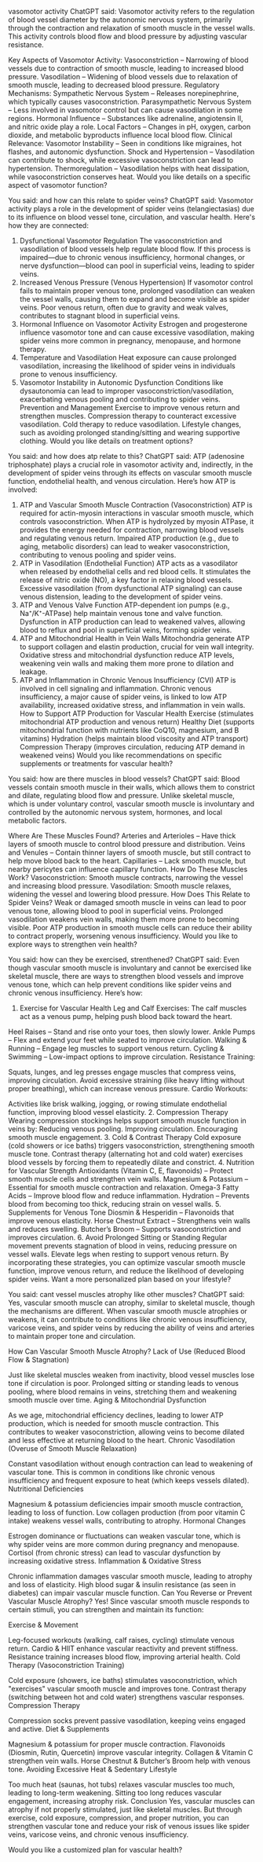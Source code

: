 vasomotor activity
ChatGPT said:
Vasomotor activity refers to the regulation of blood vessel diameter by the autonomic nervous system, primarily through the contraction and relaxation of smooth muscle in the vessel walls. This activity controls blood flow and blood pressure by adjusting vascular resistance.

Key Aspects of Vasomotor Activity:
Vasoconstriction – Narrowing of blood vessels due to contraction of smooth muscle, leading to increased blood pressure.
Vasodilation – Widening of blood vessels due to relaxation of smooth muscle, leading to decreased blood pressure.
Regulatory Mechanisms:
Sympathetic Nervous System – Releases norepinephrine, which typically causes vasoconstriction.
Parasympathetic Nervous System – Less involved in vasomotor control but can cause vasodilation in some regions.
Hormonal Influence – Substances like adrenaline, angiotensin II, and nitric oxide play a role.
Local Factors – Changes in pH, oxygen, carbon dioxide, and metabolic byproducts influence local blood flow.
Clinical Relevance:
Vasomotor Instability – Seen in conditions like migraines, hot flashes, and autonomic dysfunction.
Shock and Hypertension – Vasodilation can contribute to shock, while excessive vasoconstriction can lead to hypertension.
Thermoregulation – Vasodilation helps with heat dissipation, while vasoconstriction conserves heat.
Would you like details on a specific aspect of vasomotor function?







You said:
and how can this relate to spider veins?
ChatGPT said:
Vasomotor activity plays a role in the development of spider veins (telangiectasias) due to its influence on blood vessel tone, circulation, and vascular health. Here's how they are connected:

1. Dysfunctional Vasomotor Regulation
The vasoconstriction and vasodilation of blood vessels help regulate blood flow. If this process is impaired—due to chronic venous insufficiency, hormonal changes, or nerve dysfunction—blood can pool in superficial veins, leading to spider veins.
2. Increased Venous Pressure (Venous Hypertension)
If vasomotor control fails to maintain proper venous tone, prolonged vasodilation can weaken the vessel walls, causing them to expand and become visible as spider veins.
Poor venous return, often due to gravity and weak valves, contributes to stagnant blood in superficial veins.
3. Hormonal Influence on Vasomotor Activity
Estrogen and progesterone influence vasomotor tone and can cause excessive vasodilation, making spider veins more common in pregnancy, menopause, and hormone therapy.
4. Temperature and Vasodilation
Heat exposure can cause prolonged vasodilation, increasing the likelihood of spider veins in individuals prone to venous insufficiency.
5. Vasomotor Instability in Autonomic Dysfunction
Conditions like dysautonomia can lead to improper vasoconstriction/vasodilation, exacerbating venous pooling and contributing to spider veins.
Prevention and Management
Exercise to improve venous return and strengthen muscles.
Compression therapy to counteract excessive vasodilation.
Cold therapy to reduce vasodilation.
Lifestyle changes, such as avoiding prolonged standing/sitting and wearing supportive clothing.
Would you like details on treatment options?







You said:
and how does atp relate to this?
ChatGPT said:
ATP (adenosine triphosphate) plays a crucial role in vasomotor activity and, indirectly, in the development of spider veins through its effects on vascular smooth muscle function, endothelial health, and venous circulation. Here’s how ATP is involved:

1. ATP and Vascular Smooth Muscle Contraction (Vasoconstriction)
ATP is required for actin-myosin interactions in vascular smooth muscle, which controls vasoconstriction.
When ATP is hydrolyzed by myosin ATPase, it provides the energy needed for contraction, narrowing blood vessels and regulating venous return.
Impaired ATP production (e.g., due to aging, metabolic disorders) can lead to weaker vasoconstriction, contributing to venous pooling and spider veins.
2. ATP in Vasodilation (Endothelial Function)
ATP acts as a vasodilator when released by endothelial cells and red blood cells.
It stimulates the release of nitric oxide (NO), a key factor in relaxing blood vessels.
Excessive vasodilation (from dysfunctional ATP signaling) can cause venous distension, leading to the development of spider veins.
3. ATP and Venous Valve Function
ATP-dependent ion pumps (e.g., Na⁺/K⁺-ATPase) help maintain venous tone and valve function.
Dysfunction in ATP production can lead to weakened valves, allowing blood to reflux and pool in superficial veins, forming spider veins.
4. ATP and Mitochondrial Health in Vein Walls
Mitochondria generate ATP to support collagen and elastin production, crucial for vein wall integrity.
Oxidative stress and mitochondrial dysfunction reduce ATP levels, weakening vein walls and making them more prone to dilation and leakage.
5. ATP and Inflammation in Chronic Venous Insufficiency (CVI)
ATP is involved in cell signaling and inflammation.
Chronic venous insufficiency, a major cause of spider veins, is linked to low ATP availability, increased oxidative stress, and inflammation in vein walls.
How to Support ATP Production for Vascular Health
Exercise (stimulates mitochondrial ATP production and venous return)
Healthy Diet (supports mitochondrial function with nutrients like CoQ10, magnesium, and B vitamins)
Hydration (helps maintain blood viscosity and ATP transport)
Compression Therapy (improves circulation, reducing ATP demand in weakened veins)
Would you like recommendations on specific supplements or treatments for vascular health?







You said:
how are there muscles in blood vessels?
ChatGPT said:
Blood vessels contain smooth muscle in their walls, which allows them to constrict and dilate, regulating blood flow and pressure. Unlike skeletal muscle, which is under voluntary control, vascular smooth muscle is involuntary and controlled by the autonomic nervous system, hormones, and local metabolic factors.

Where Are These Muscles Found?
Arteries and Arterioles – Have thick layers of smooth muscle to control blood pressure and distribution.
Veins and Venules – Contain thinner layers of smooth muscle, but still contract to help move blood back to the heart.
Capillaries – Lack smooth muscle, but nearby pericytes can influence capillary function.
How Do These Muscles Work?
Vasoconstriction: Smooth muscle contracts, narrowing the vessel and increasing blood pressure.
Vasodilation: Smooth muscle relaxes, widening the vessel and lowering blood pressure.
How Does This Relate to Spider Veins?
Weak or damaged smooth muscle in veins can lead to poor venous tone, allowing blood to pool in superficial veins.
Prolonged vasodilation weakens vein walls, making them more prone to becoming visible.
Poor ATP production in smooth muscle cells can reduce their ability to contract properly, worsening venous insufficiency.
Would you like to explore ways to strengthen vein health?







You said:
how can they be exercised, strenthened?
ChatGPT said:
Even though vascular smooth muscle is involuntary and cannot be exercised like skeletal muscle, there are ways to strengthen blood vessels and improve venous tone, which can help prevent conditions like spider veins and chronic venous insufficiency. Here’s how:

1. Exercise for Vascular Health
Leg and Calf Exercises: The calf muscles act as a venous pump, helping push blood back toward the heart.

Heel Raises – Stand and rise onto your toes, then slowly lower.
Ankle Pumps – Flex and extend your feet while seated to improve circulation.
Walking & Running – Engage leg muscles to support venous return.
Cycling & Swimming – Low-impact options to improve circulation.
Resistance Training:

Squats, lunges, and leg presses engage muscles that compress veins, improving circulation.
Avoid excessive straining (like heavy lifting without proper breathing), which can increase venous pressure.
Cardio Workouts:

Activities like brisk walking, jogging, or rowing stimulate endothelial function, improving blood vessel elasticity.
2. Compression Therapy
Wearing compression stockings helps support smooth muscle function in veins by:
Reducing venous pooling.
Improving circulation.
Encouraging smooth muscle engagement.
3. Cold & Contrast Therapy
Cold exposure (cold showers or ice baths) triggers vasoconstriction, strengthening smooth muscle tone.
Contrast therapy (alternating hot and cold water) exercises blood vessels by forcing them to repeatedly dilate and constrict.
4. Nutrition for Vascular Strength
Antioxidants (Vitamin C, E, flavonoids) – Protect smooth muscle cells and strengthen vein walls.
Magnesium & Potassium – Essential for smooth muscle contraction and relaxation.
Omega-3 Fatty Acids – Improve blood flow and reduce inflammation.
Hydration – Prevents blood from becoming too thick, reducing strain on vessel walls.
5. Supplements for Venous Tone
Diosmin & Hesperidin – Flavonoids that improve venous elasticity.
Horse Chestnut Extract – Strengthens vein walls and reduces swelling.
Butcher’s Broom – Supports vasoconstriction and improves circulation.
6. Avoid Prolonged Sitting or Standing
Regular movement prevents stagnation of blood in veins, reducing pressure on vessel walls.
Elevate legs when resting to support venous return.
By incorporating these strategies, you can optimize vascular smooth muscle function, improve venous return, and reduce the likelihood of developing spider veins. Want a more personalized plan based on your lifestyle?







You said:
cant vessel muscles atrophy like other muscles?
ChatGPT said:
Yes, vascular smooth muscle can atrophy, similar to skeletal muscle, though the mechanisms are different. When vascular smooth muscle atrophies or weakens, it can contribute to conditions like chronic venous insufficiency, varicose veins, and spider veins by reducing the ability of veins and arteries to maintain proper tone and circulation.

How Can Vascular Smooth Muscle Atrophy?
Lack of Use (Reduced Blood Flow & Stagnation)

Just like skeletal muscles weaken from inactivity, blood vessel muscles lose tone if circulation is poor.
Prolonged sitting or standing leads to venous pooling, where blood remains in veins, stretching them and weakening smooth muscle over time.
Aging & Mitochondrial Dysfunction

As we age, mitochondrial efficiency declines, leading to lower ATP production, which is needed for smooth muscle contraction.
This contributes to weaker vasoconstriction, allowing veins to become dilated and less effective at returning blood to the heart.
Chronic Vasodilation (Overuse of Smooth Muscle Relaxation)

Constant vasodilation without enough contraction can lead to weakening of vascular tone.
This is common in conditions like chronic venous insufficiency and frequent exposure to heat (which keeps vessels dilated).
Nutritional Deficiencies

Magnesium & potassium deficiencies impair smooth muscle contraction, leading to loss of function.
Low collagen production (from poor vitamin C intake) weakens vessel walls, contributing to atrophy.
Hormonal Changes

Estrogen dominance or fluctuations can weaken vascular tone, which is why spider veins are more common during pregnancy and menopause.
Cortisol (from chronic stress) can lead to vascular dysfunction by increasing oxidative stress.
Inflammation & Oxidative Stress

Chronic inflammation damages vascular smooth muscle, leading to atrophy and loss of elasticity.
High blood sugar & insulin resistance (as seen in diabetes) can impair vascular muscle function.
Can You Reverse or Prevent Vascular Muscle Atrophy?
Yes! Since vascular smooth muscle responds to certain stimuli, you can strengthen and maintain its function:

Exercise & Movement

Leg-focused workouts (walking, calf raises, cycling) stimulate venous return.
Cardio & HIIT enhance vascular reactivity and prevent stiffness.
Resistance training increases blood flow, improving arterial health.
Cold Therapy (Vasoconstriction Training)

Cold exposure (showers, ice baths) stimulates vasoconstriction, which "exercises" vascular smooth muscle and improves tone.
Contrast therapy (switching between hot and cold water) strengthens vascular responses.
Compression Therapy

Compression socks prevent passive vasodilation, keeping veins engaged and active.
Diet & Supplements

Magnesium & potassium for proper muscle contraction.
Flavonoids (Diosmin, Rutin, Quercetin) improve vascular integrity.
Collagen & Vitamin C strengthen vein walls.
Horse Chestnut & Butcher’s Broom help with venous tone.
Avoiding Excessive Heat & Sedentary Lifestyle

Too much heat (saunas, hot tubs) relaxes vascular muscles too much, leading to long-term weakening.
Sitting too long reduces vascular engagement, increasing atrophy risk.
Conclusion
Yes, vascular muscles can atrophy if not properly stimulated, just like skeletal muscles. But through exercise, cold exposure, compression, and proper nutrition, you can strengthen vascular tone and reduce your risk of venous issues like spider veins, varicose veins, and chronic venous insufficiency.

Would you like a customized plan for vascular health?